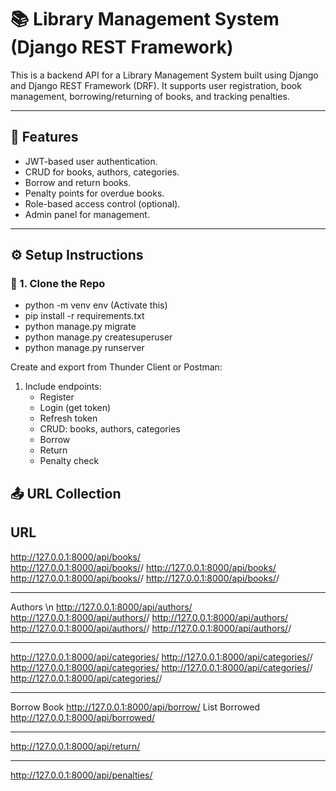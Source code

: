 # 📚 Library Management System (Django REST Framework)

This is a backend API for a Library Management System built using Django and Django REST Framework (DRF). It supports user registration, book management, borrowing/returning of books, and tracking penalties.

---

## 🚀 Features

- JWT-based user authentication.
- CRUD for books, authors, categories.
- Borrow and return books.
- Penalty points for overdue books.
- Role-based access control (optional).
- Admin panel for management.

---

## ⚙️ Setup Instructions

### 🔧 1. Clone the Repo
- python -m venv env (Activate this)
- pip install -r requirements.txt
- python manage.py migrate
- python manage.py createsuperuser
- python manage.py runserver


Create and export from Thunder Client or Postman:

1. Include endpoints:
   - Register
   - Login (get token)
   - Refresh token
   - CRUD: books, authors, categories
   - Borrow
   - Return
   - Penalty check

## 📤 URL Collection
URL
-------------------------------------------

 http://127.0.0.1:8000/api/books/     
 http://127.0.0.1:8000/api/books/<id>/
 http://127.0.0.1:8000/api/books/      
 http://127.0.0.1:8000/api/books/<id>/ 
 http://127.0.0.1:8000/api/books/<id>/ 
 
---------------------------------------------
Authors \n
http://127.0.0.1:8000/api/authors/
http://127.0.0.1:8000/api/authors/<id>/
http://127.0.0.1:8000/api/authors/
http://127.0.0.1:8000/api/authors/<id>/
http://127.0.0.1:8000/api/authors/<id>/

-----------------------------------------------

http://127.0.0.1:8000/api/categories/
http://127.0.0.1:8000/api/categories/<id>/
http://127.0.0.1:8000/api/categories/
http://127.0.0.1:8000/api/categories/<id>/
http://127.0.0.1:8000/api/categories/<id>/

-------------------------------------------------

Borrow Book	http://127.0.0.1:8000/api/borrow/
List Borrowed	http://127.0.0.1:8000/api/borrowed/

--------------------------------------------------

http://127.0.0.1:8000/api/return/

--------------------------------------------------

http://127.0.0.1:8000/api/penalties/

